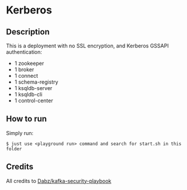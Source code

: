 # Kerberos

## Description

This is a deployment with no SSL encryption, and Kerberos GSSAPI authentication:

* 1 zookeeper
* 1 broker
* 1 connect
* 1 schema-registry
* 1 ksqldb-server
* 1 ksqldb-cli
* 1 control-center

## How to run

Simply run:

```
$ just use <playground run> command and search for start.sh in this folder
```

## Credits

All credits to [Dabz/kafka-security-playbook](https://github.com/Dabz/kafka-security-playbook/tree/master/kerberos)